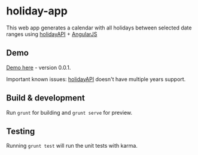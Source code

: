 # holiday-app

This web app generates a calendar with all holidays between selected date ranges using [holidayAPI](http://holidayapi.com/) + [AngularJS](https://angularjs.org/)

## Demo

[Demo here](http://www.iniapp.com/portfolio/holidayApp/) - version 0.0.1.

Important known issues: [holidayAPI](http://holidayapi.com/) doesn't have multiple years support.

## Build & development

Run `grunt` for building and `grunt serve` for preview.

## Testing

Running `grunt test` will run the unit tests with karma.
